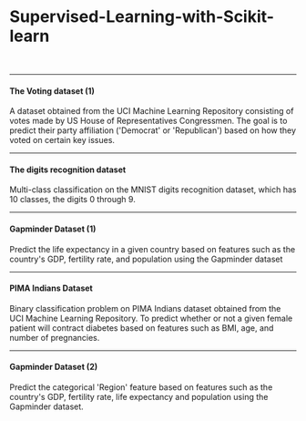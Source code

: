 # Supervised-Learning-with-Scikit-learn
<br>
<hr>
<h4>The Voting dataset (1)</h4>
A dataset obtained from the UCI Machine Learning Repository consisting of votes made by US House of Representatives Congressmen. The goal is to predict their party affiliation ('Democrat' or 'Republican') based on how they voted on certain key issues.
<br>
<hr>
<h4>The digits recognition dataset</h4>
Multi-class classification on the MNIST digits recognition dataset, which has 10 classes, the digits 0 through 9.
<br>
<hr>
<h4>Gapminder Dataset (1)</h4>
Predict the life expectancy in a given country based on features such as the country's GDP, fertility rate, and population using the Gapminder dataset
<br>
<hr>
<h4>PIMA Indians Dataset</h4>
Binary classification problem on PIMA Indians dataset obtained from the UCI Machine Learning Repository. To predict whether or not a given female patient will contract diabetes based on features such as BMI, age, and number of pregnancies.
<br>
<hr>
<h4>Gapminder Dataset (2)</h4>
Predict the categorical 'Region' feature based on features such as the country's GDP, fertility rate, life expectancy and population using the Gapminder dataset.